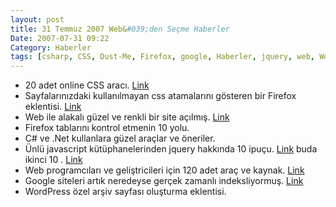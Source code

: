 ```yaml
---
layout: post
title: 31 Temmuz 2007 Web&#039;den Seçme Haberler
Date: 2007-07-31 09:22
Category: Haberler
tags: [csharp, CSS, Dust-Me, Firefox, google, Haberler, jquery, web, WordPress]
---
```


-   20 adet online CSS aracı. [Link][]
-   Sayfalarınızdaki kullanılmayan css atamalarını gösteren bir Firefox
    eklentisi. [Link][1]
-   Web ile alakalı güzel ve renkli bir site açılmış. [Link][2]
-   Firefox tablarını kontrol etmenin 10 yolu.
-   C# ve .Net kullanlara güzel araçlar ve öneriler.
-   Ünlü javascript kütüphanelerinden jquery hakkında 10 ipuçu.
    [Link][5] buda ikinci 10 . [Link][6]
-   Web programcıları ve geliştricileri için 120 adet araç ve kaynak.
    [Link][7]
-   Google siteleri artık neredeyse gerçek zamanlı indeksliyormuş.
    [Link][8]
-   WordPress özel arşiv sayfası oluşturma eklentisi.


  [Link]: http://cssjuice.com/20-popular-css-online-tools/
    "CSS Araçları"
  [1]: http://www.sitepoint.com/dustmeselectors/ "Dust-Me"
  [2]: http://www.webdesignerwall.com/ "web designer wall"
  [5]: http://www.phpfour.com/blog/2007/06/30/jquery-essentials/
    "jquery"
  [6]: http://www.phpfour.com/blog/2007/07/28/jquery-essentials-round-2/
    "jQuery"
  [7]: http://mashable.com/2007/07/28/web-development/ "web"
  [8]: http://googlesystem.blogspot.com/2007/07/google-indexing-many-web-pages-in-real.html
    "Google"